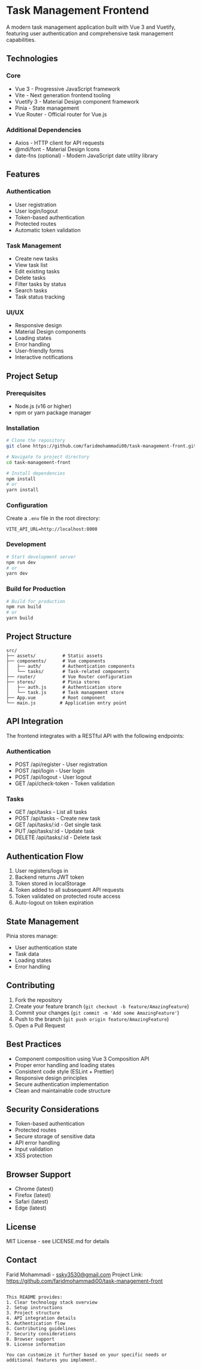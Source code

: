 # Task Management Frontend

A modern task management application built with Vue 3 and Vuetify, featuring user authentication and comprehensive task management capabilities.

## Technologies

### Core
- Vue 3 - Progressive JavaScript framework
- Vite - Next generation frontend tooling
- Vuetify 3 - Material Design component framework
- Pinia - State management
- Vue Router - Official router for Vue.js

### Additional Dependencies
- Axios - HTTP client for API requests
- @mdi/font - Material Design Icons
- date-fns (optional) - Modern JavaScript date utility library

## Features

### Authentication
- User registration
- User login/logout
- Token-based authentication
- Protected routes
- Automatic token validation

### Task Management
- Create new tasks
- View task list
- Edit existing tasks
- Delete tasks
- Filter tasks by status
- Search tasks
- Task status tracking

### UI/UX
- Responsive design
- Material Design components
- Loading states
- Error handling
- User-friendly forms
- Interactive notifications

## Project Setup

### Prerequisites
- Node.js (v16 or higher)
- npm or yarn package manager

### Installation
```bash
# Clone the repository
git clone https://github.com/faridmohammadi00/task-management-front.git

# Navigate to project directory
cd task-management-front

# Install dependencies
npm install
# or
yarn install
```

### Configuration
Create a `.env` file in the root directory:
```env
VITE_API_URL=http://localhost:8000
```

### Development
```bash
# Start development server
npm run dev
# or
yarn dev
```

### Build for Production
```bash
# Build for production
npm run build
# or
yarn build
```

## Project Structure

```
src/
├── assets/          # Static assets
├── components/      # Vue components
│   ├── auth/        # Authentication components
│   └── tasks/       # Task-related components
├── router/          # Vue Router configuration
├── stores/          # Pinia stores
│   ├── auth.js      # Authentication store
│   └── task.js      # Task management store
├── App.vue          # Root component
└── main.js         # Application entry point
```

## API Integration

The frontend integrates with a RESTful API with the following endpoints:

### Authentication
- POST /api/register - User registration
- POST /api/login - User login
- POST /api/logout - User logout
- GET /api/check-token - Token validation

### Tasks
- GET /api/tasks - List all tasks
- POST /api/tasks - Create new task
- GET /api/tasks/:id - Get single task
- PUT /api/tasks/:id - Update task
- DELETE /api/tasks/:id - Delete task

## Authentication Flow

1. User registers/logs in
2. Backend returns JWT token
3. Token stored in localStorage
4. Token added to all subsequent API requests
5. Token validated on protected route access
6. Auto-logout on token expiration

## State Management

Pinia stores manage:
- User authentication state
- Task data
- Loading states
- Error handling

## Contributing

1. Fork the repository
2. Create your feature branch (`git checkout -b feature/AmazingFeature`)
3. Commit your changes (`git commit -m 'Add some AmazingFeature'`)
4. Push to the branch (`git push origin feature/AmazingFeature`)
5. Open a Pull Request

## Best Practices

- Component composition using Vue 3 Composition API
- Proper error handling and loading states
- Consistent code style (ESLint + Prettier)
- Responsive design principles
- Secure authentication implementation
- Clean and maintainable code structure

## Security Considerations

- Token-based authentication
- Protected routes
- Secure storage of sensitive data
- API error handling
- Input validation
- XSS protection

## Browser Support

- Chrome (latest)
- Firefox (latest)
- Safari (latest)
- Edge (latest)

## License

MIT License - see LICENSE.md for details

## Contact

Farid Mohammadi - ssky3530@gmail.com
Project Link: https://github.com/faridmohammadi00/task-management-front
```

This README provides:
1. Clear technology stack overview
2. Setup instructions
3. Project structure
4. API integration details
5. Authentication flow
6. Contributing guidelines
7. Security considerations
8. Browser support
9. License information

You can customize it further based on your specific needs or additional features you implement.